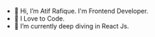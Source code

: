 - 👋 Hi, I’m Atif Rafique. I'm Frontend Developer.
- 👀 I Love to Code.
- 🌱 I’m currently deep diving in React Js.

<!---
Atif910/Atif910 is a ✨ special ✨ repository because its `README.md` (this file) appears on your GitHub profile.
You can click the Preview link to take a look at your changes.
--->
